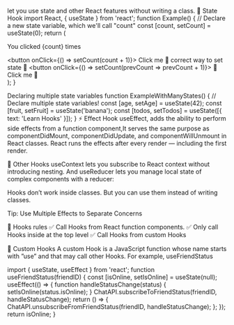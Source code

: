 let you use state and other React features without writing a class.
📌 State Hook
import React, { useState } from 'react';
function Example() {
  // Declare a new state variable, which we'll call "count"
  const [count, setCount] = useState(0);
  return (
    <div>
      <p>You clicked {count} times</p>
      <button onClick={() => setCount(count + 1)}>
        Click me
      </button>
📌 correct way to set state
📌      <button onClick={() => setCount(prevCount => prevCount + 1)}>
📌       Click me
📌    </button>
    </div>
  );
}

Declaring multiple state variables
function ExampleWithManyStates() {
  // Declare multiple state variables!
  const [age, setAge] = useState(42);
  const [fruit, setFruit] = useState('banana');
  const [todos, setTodos] = useState([{ text: 'Learn Hooks' }]);
}
⚡️ Effect Hook
useEffect, adds the ability to perform side effects from a function component,It serves the same purpose as componentDidMount, componentDidUpdate, and componentWillUnmount in React classes. React runs the effects after every render — including the first render. 

🔌 Other Hooks
useContext lets you subscribe to React context without introducing nesting.
And useReducer lets you manage local state of complex components with a reducer:

Hooks don’t work inside classes. But you can use them instead of writing classes.

Tip: Use Multiple Effects to Separate Concerns

🔌 Hooks rules
✅ Call Hooks from React function components.
✅ Only call Hooks inside at the top level
✅ Call Hooks from custom Hooks

🔌 Custom Hooks
A custom Hook is a JavaScript function whose name starts with ”use” and that may call other Hooks. For example, useFriendStatus

import { useState, useEffect } from 'react';
function useFriendStatus(friendID) {
  const [isOnline, setIsOnline] = useState(null);
  useEffect(() => {
    function handleStatusChange(status) {
      setIsOnline(status.isOnline);
    }
    ChatAPI.subscribeToFriendStatus(friendID, handleStatusChange);
    return () => {
      ChatAPI.unsubscribeFromFriendStatus(friendID, handleStatusChange);
    };
  });
  return isOnline;
}

